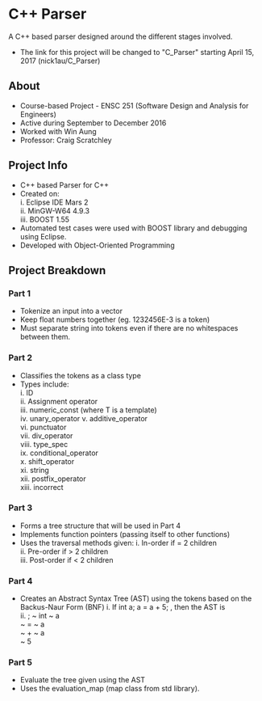 # C++ Parser
A C++ based parser designed around the different stages involved.
* The link for this project will be changed to "C_Parser" starting April 15, 2017 (nick1au/C_Parser)

## About

* Course-based Project - ENSC 251 (Software Design and Analysis for Engineers)
* Active during September to December 2016
* Worked with Win Aung
* Professor: Craig Scratchley

## Project Info
* C++ based Parser for C++
* Created on:  
i. Eclipse IDE Mars 2  
ii. MinGW-W64 4.9.3  
iii. BOOST 1.55
* Automated test cases were used with BOOST library and debugging using Eclipse.
* Developed with Object-Oriented Programming

## Project Breakdown

### Part 1
* Tokenize an input into a vector
* Keep float numbers together (eg. 1232456E-3 is a token)
* Must separate string into tokens even if there are no whitespaces between them.

### Part 2
* Classifies the tokens as a class type
* Types include:  
i. ID  
ii. Assignment operator  
iii. numeric_const<T> (where T is a template)  
iv. unary_operator
v. additive_operator  
vi. punctuator  
vii. div_operator  
viii. type_spec  
ix. conditional_operator  
x. shift_operator  
xi. string  
xii. postfix_operator  
xiii. incorrect

### Part 3
* Forms a tree structure that will be used in Part 4
* Implements function pointers (passing itself to other functions)
* Uses the traversal methods given:
i. In-order if = 2 children  
ii. Pre-order if > 2 children  
iii. Post-order if < 2 children  

### Part 4
* Creates an Abstract Syntax Tree (AST) using the tokens based on the Backus-Naur Form (BNF)
i. If int a; a = a + 5; , then the AST is  
ii. ; ~ int ~ a  
      ~ = ~ a  
          ~ + ~ a  
              ~ 5  
             
### Part 5
* Evaluate the tree given using the AST
* Uses the evaluation_map (map class from std library).
